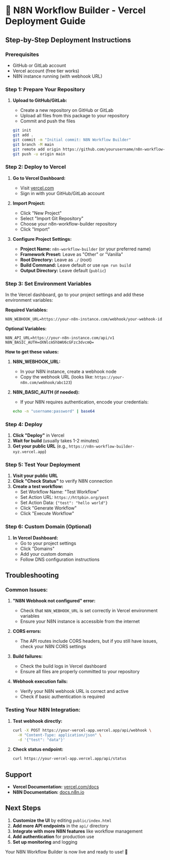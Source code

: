 # 🚀 N8N Workflow Builder - Vercel Deployment Guide

## Step-by-Step Deployment Instructions

### Prerequisites
- GitHub or GitLab account
- Vercel account (free tier works)
- N8N instance running (with webhook URL)

### Step 1: Prepare Your Repository

1. **Upload to GitHub/GitLab:**
   - Create a new repository on GitHub or GitLab
   - Upload all files from this package to your repository
   - Commit and push the files

   ```bash
   git init
   git add .
   git commit -m "Initial commit: N8N Workflow Builder"
   git branch -M main
   git remote add origin https://github.com/yourusername/n8n-workflow-builder.git
   git push -u origin main
   ```

### Step 2: Deploy to Vercel

1. **Go to Vercel Dashboard:**
   - Visit [vercel.com](https://vercel.com)
   - Sign in with your GitHub/GitLab account

2. **Import Project:**
   - Click "New Project"
   - Select "Import Git Repository"
   - Choose your n8n-workflow-builder repository
   - Click "Import"

3. **Configure Project Settings:**
   - **Project Name:** `n8n-workflow-builder` (or your preferred name)
   - **Framework Preset:** Leave as "Other" or "Vanilla"
   - **Root Directory:** Leave as `./` (root)
   - **Build Command:** Leave default or use `npm run build`
   - **Output Directory:** Leave default (`public`)

### Step 3: Set Environment Variables

In the Vercel dashboard, go to your project settings and add these environment variables:

**Required Variables:**
```
N8N_WEBHOOK_URL=https://your-n8n-instance.com/webhook/your-webhook-id
```

**Optional Variables:**
```
N8N_API_URL=https://your-n8n-instance.com/api/v1
N8N_BASIC_AUTH=dXNlcm5hbWU6cGFzc3dvcmQ=
```

**How to get these values:**

1. **N8N_WEBHOOK_URL:**
   - In your N8N instance, create a webhook node
   - Copy the webhook URL (looks like: `https://your-n8n.com/webhook/abc123`)

2. **N8N_BASIC_AUTH (if needed):**
   - If your N8N requires authentication, encode your credentials:
   ```bash
   echo -n "username:password" | base64
   ```

### Step 4: Deploy

1. **Click "Deploy"** in Vercel
2. **Wait for build** (usually takes 1-2 minutes)
3. **Get your public URL** (e.g., `https://n8n-workflow-builder-xyz.vercel.app`)

### Step 5: Test Your Deployment

1. **Visit your public URL**
2. **Click "Check Status"** to verify N8N connection
3. **Create a test workflow:**
   - Set Workflow Name: "Test Workflow"
   - Set Action URL: `https://httpbin.org/post`
   - Set Action Data: `{"test": "hello world"}`
   - Click "Generate Workflow"
   - Click "Execute Workflow"

### Step 6: Custom Domain (Optional)

1. **In Vercel Dashboard:**
   - Go to your project settings
   - Click "Domains"
   - Add your custom domain
   - Follow DNS configuration instructions

## Troubleshooting

### Common Issues:

1. **"N8N Webhook not configured" error:**
   - Check that `N8N_WEBHOOK_URL` is set correctly in Vercel environment variables
   - Ensure your N8N instance is accessible from the internet

2. **CORS errors:**
   - The API routes include CORS headers, but if you still have issues, check your N8N CORS settings

3. **Build failures:**
   - Check the build logs in Vercel dashboard
   - Ensure all files are properly committed to your repository

4. **Webhook execution fails:**
   - Verify your N8N webhook URL is correct and active
   - Check if basic authentication is required

### Testing Your N8N Integration:

1. **Test webhook directly:**
   ```bash
   curl -X POST https://your-vercel-app.vercel.app/api/webhook \
     -H "Content-Type: application/json" \
     -d '{"test": "data"}'
   ```

2. **Check status endpoint:**
   ```bash
   curl https://your-vercel-app.vercel.app/api/status
   ```

## Support

- **Vercel Documentation:** [vercel.com/docs](https://vercel.com/docs)
- **N8N Documentation:** [docs.n8n.io](https://docs.n8n.io)

## Next Steps

1. **Customize the UI** by editing `public/index.html`
2. **Add more API endpoints** in the `api/` directory
3. **Integrate with more N8N features** like workflow management
4. **Add authentication** for production use
5. **Set up monitoring** and logging

Your N8N Workflow Builder is now live and ready to use! 🎉
